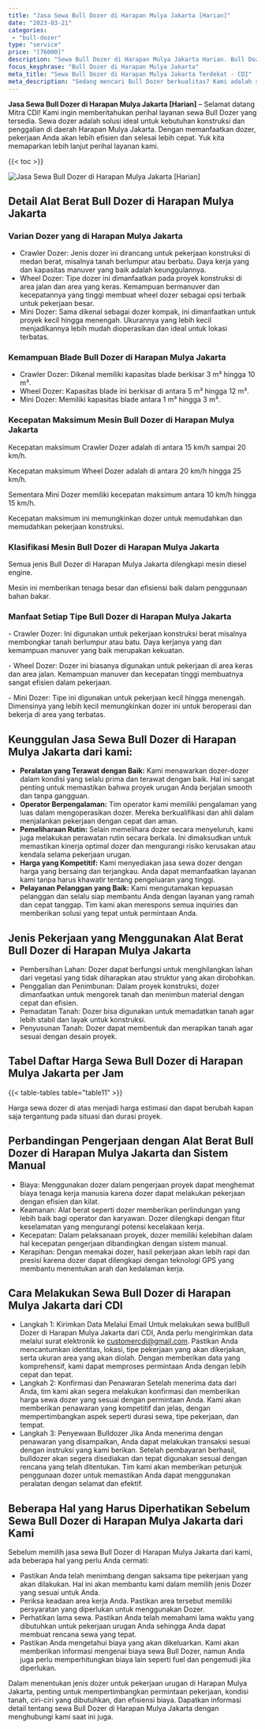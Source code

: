 ```yaml
---
title: "Jasa Sewa Bull Dozer di Harapan Mulya Jakarta [Harian]"
date: "2023-03-21"
categories:
 - "bull-dozer"
type: "service"
price: "[76000]"
description: "Sewa Bull Dozer di Harapan Mulya Jakarta Harian. Bull Dozer ini merupakan pilihan tepat dalam proyek pembangunan sebagai alat berat powerful dan produktif. Hubungi kami untuk informasi lebih detail."
focus_keyphrase: "Bull Dozer di Harapan Mulya Jakarta"
meta_title: "Sewa Bull Dozer di Harapan Mulya Jakarta Terdekat - CDI"
meta_description: "Sedang mencari Bull Dozer berkualitas? Kami adalah solusi tepat dengan solusi optimal. Dapatkan penawaran sekarang."
---
```


**Jasa Sewa Bull Dozer di Harapan Mulya Jakarta [Harian]** – Selamat datang Mitra CDI! Kami ingin memberitahukan perihal layanan sewa Bull Dozer yang tersedia. Sewa dozer adalah solusi ideal untuk kebutuhan konstruksi dan penggalian di daerah Harapan Mulya Jakarta. Dengan memanfaatkan dozer, pekerjaan Anda akan lebih efisien dan selesai lebih cepat. Yuk kita memaparkan lebih lanjut perihal layanan kami.

{{< toc >}}

![Jasa Sewa Bull Dozer di Harapan Mulya Jakarta [Harian]](/images/bull-dozer/bull-dozer-08.jpg)

## Detail Alat Berat Bull Dozer di Harapan Mulya Jakarta

### Varian Dozer yang di Harapan Mulya Jakarta

*   Crawler Dozer: Jenis dozer ini dirancang untuk pekerjaan konstruksi di medan berat, misalnya tanah berlumpur atau berbatu. Daya kerja yang dan kapasitas manuver yang baik adalah keunggulannya.
*   Wheel Dozer: Tipe dozer ini dimanfaatkan pada proyek konstruksi di area jalan dan area yang keras. Kemampuan bermanuver dan kecepatannya yang tinggi membuat wheel dozer sebagai opsi terbaik untuk pekerjaan besar.
*   Mini Dozer: Sama dikenal sebagai dozer kompak, ini dimanfaatkan untuk proyek kecil hingga menengah. Ukurannya yang lebih kecil menjadikannya lebih mudah dioperasikan dan ideal untuk lokasi terbatas.

### Kemampuan Blade Bull Dozer di Harapan Mulya Jakarta

*   Crawler Dozer: Dikenal memiliki kapasitas blade berkisar 3 m³ hingga 10 m³.
*   Wheel Dozer: Kapasitas blade ini berkisar di antara 5 m³ hingga 12 m³.
*   Mini Dozer: Memiliki kapasitas blade antara 1 m³ hingga 3 m³.

### Kecepatan Maksimum Mesin Bull Dozer di Harapan Mulya Jakarta

Kecepatan maksimum Crawler Dozer adalah di antara 15 km/h sampai 20 km/h.

Kecepatan maksimum Wheel Dozer adalah di antara 20 km/h hingga 25 km/h.

Sementara Mini Dozer memiliki kecepatan maksimum antara 10 km/h hingga 15 km/h.

Kecepatan maksimum ini memungkinkan dozer untuk memudahkan dan memudahkan pekerjaan konstruksi.

### Klasifikasi Mesin Bull Dozer di Harapan Mulya Jakarta

Semua jenis Bull Dozer di Harapan Mulya Jakarta dilengkapi mesin diesel engine.

Mesin ini memberikan tenaga besar dan efisiensi baik dalam penggunaan bahan bakar.

### Manfaat Setiap Tipe Bull Dozer di Harapan Mulya Jakarta

\- Crawler Dozer: Ini digunakan untuk pekerjaan konstruksi berat misalnya membongkar tanah berlumpur atau batu. Daya kerjanya yang dan kemampuan manuver yang baik merupakan kekuatan.

\- Wheel Dozer: Dozer ini biasanya digunakan untuk pekerjaan di area keras dan area jalan. Kemampuan manuver dan kecepatan tinggi membuatnya sangat efisien dalam pekerjaan.

\- Mini Dozer: Tipe ini digunakan untuk pekerjaan kecil hingga menengah. Dimensinya yang lebih kecil memungkinkan dozer ini untuk beroperasi dan bekerja di area yang terbatas.

## Keunggulan Jasa Sewa Bull Dozer di Harapan Mulya Jakarta dari kami:

*   **Peralatan yang Terawat dengan Baik:** Kami menawarkan dozer-dozer dalam kondisi yang selalu prima dan terawat dengan baik. Hal ini sangat penting untuk memastikan bahwa proyek urugan Anda berjalan smooth dan tanpa gangguan.
*   **Operator Berpengalaman:** Tim operator kami memiliki pengalaman yang luas dalam mengoperasikan dozer. Mereka berkualifikasi dan ahli dalam menjalankan pekerjaan dengan cepat dan aman.
*   **Pemeliharaan Rutin:** Selain memelihara dozer secara menyeluruh, kami juga melakukan perawatan rutin secara berkala. Ini dimaksudkan untuk memastikan kinerja optimal dozer dan mengurangi risiko kerusakan atau kendala selama pekerjaan urugan.
*   **Harga yang Kompetitif:** Kami menyediakan jasa sewa dozer dengan harga yang bersaing dan terjangkau. Anda dapat memanfaatkan layanan kami tanpa harus khawatir tentang pengeluaran yang tinggi.
*   **Pelayanan Pelanggan yang Baik:** Kami mengutamakan kepuasan pelanggan dan selalu siap membantu Anda dengan layanan yang ramah dan cepat tanggap. Tim kami akan merespons semua inquiries dan memberikan solusi yang tepat untuk permintaan Anda.

## Jenis Pekerjaan yang Menggunakan Alat Berat Bull Dozer di Harapan Mulya Jakarta

*   Pembersihan Lahan: Dozer dapat berfungsi untuk menghilangkan lahan dari vegetasi yang tidak diharapkan atau struktur yang akan dirobohkan.
*   Penggalian dan Penimbunan: Dalam proyek konstruksi, dozer dimanfaatkan untuk mengorek tanah dan menimbun material dengan cepat dan efisien.
*   Pemadatan Tanah: Dozer bisa digunakan untuk memadatkan tanah agar lebih stabil dan layak untuk konstruksi.
*   Penyusunan Tanah: Dozer dapat membentuk dan merapikan tanah agar sesuai dengan desain proyek.

## Tabel Daftar Harga Sewa Bull Dozer di Harapan Mulya Jakarta per Jam

{{< table-tables table="table11" >}}

Harga sewa dozer di atas menjadi harga estimasi dan dapat berubah kapan saja tergantung pada situasi dan durasi proyek.

## Perbandingan Pengerjaan dengan Alat Berat Bull Dozer di Harapan Mulya Jakarta dan Sistem Manual

*   Biaya: Menggunakan dozer dalam pengerjaan proyek dapat menghemat biaya tenaga kerja manusia karena dozer dapat melakukan pekerjaan dengan efisien dan kilat.
*   Keamanan: Alat berat seperti dozer memberikan perlindungan yang lebih baik bagi operator dan karyawan. Dozer dilengkapi dengan fitur keselamatan yang mengurangi potensi kecelakaan kerja.
*   Kecepatan: Dalam pelaksanaan proyek, dozer memiliki kelebihan dalam hal kecepatan pengerjaan dibandingkan dengan sistem manual.
*   Kerapihan: Dengan memakai dozer, hasil pekerjaan akan lebih rapi dan presisi karena dozer dapat dilengkapi dengan teknologi GPS yang membantu menentukan arah dan kedalaman kerja.

## Cara Melakukan Sewa Bull Dozer di Harapan Mulya Jakarta dari CDI

*   Langkah 1: Kirimkan Data Melalui Email
Untuk melakukan sewa bullBull Dozer di Harapan Mulya Jakarta dari CDI, Anda perlu mengirimkan data melalui surat elektronik ke customercdi@gmail.com. Pastikan Anda mencantumkan identitas, lokasi, tipe pekerjaan yang akan dikerjakan, serta ukuran area yang akan diolah. Dengan memberikan data yang komprehensif, kami dapat memproses permintaan Anda dengan lebih cepat dan tepat.
*   Langkah 2: Konfirmasi dan Penawaran
Setelah menerima data dari Anda, tim kami akan segera melakukan konfirmasi dan memberikan harga sewa dozer yang sesuai dengan permintaan Anda. Kami akan memberikan penawaran yang kompetitif dan jelas, dengan mempertimbangkan aspek seperti durasi sewa, tipe pekerjaan, dan tempat.
*   Langkah 3: Penyewaan Bulldozer
Jika Anda menerima dengan penawaran yang disampaikan, Anda dapat melakukan transaksi sesuai dengan instruksi yang kami berikan. Setelah pembayaran berhasil, bulldozer akan segera disediakan dan tepat digunakan sesuai dengan rencana yang telah ditentukan. Tim kami akan memberikan petunjuk penggunaan dozer untuk memastikan Anda dapat menggunakan peralatan dengan selamat dan efektif.

## Beberapa Hal yang Harus Diperhatikan Sebelum Sewa Bull Dozer di Harapan Mulya Jakarta dari Kami

Sebelum memilih jasa sewa Bull Dozer di Harapan Mulya Jakarta dari kami, ada beberapa hal yang perlu Anda cermati:

*   Pastikan Anda telah menimbang dengan saksama tipe pekerjaan yang akan dilakukan. Hal ini akan membantu kami dalam memilih jenis Dozer yang sesuai untuk Anda.
*   Periksa keadaan area kerja Anda. Pastikan area tersebut memiliki persyaratan yang diperlukan untuk menggunakan Dozer.
*   Perhatikan lama sewa. Pastikan Anda telah memahami lama waktu yang dibutuhkan untuk pekerjaan urugan Anda sehingga Anda dapat membuat rencana sewa yang tepat.
*   Pastikan Anda mengetahui biaya yang akan dikeluarkan. Kami akan memberikan informasi mengenai biaya sewa Bull Dozer, namun Anda juga perlu memperhitungkan biaya lain seperti fuel dan pengemudi jika diperlukan.

Dalam menentukan jenis dozer untuk pekerjaan urugan di Harapan Mulya Jakarta, penting untuk mempertimbangkan permintaan pekerjaan, kondisi tanah, ciri-ciri yang dibutuhkan, dan efisiensi biaya. Dapatkan informasi detail tentang sewa Bull Dozer di Harapan Mulya Jakarta dengan menghubungi kami saat ini juga.